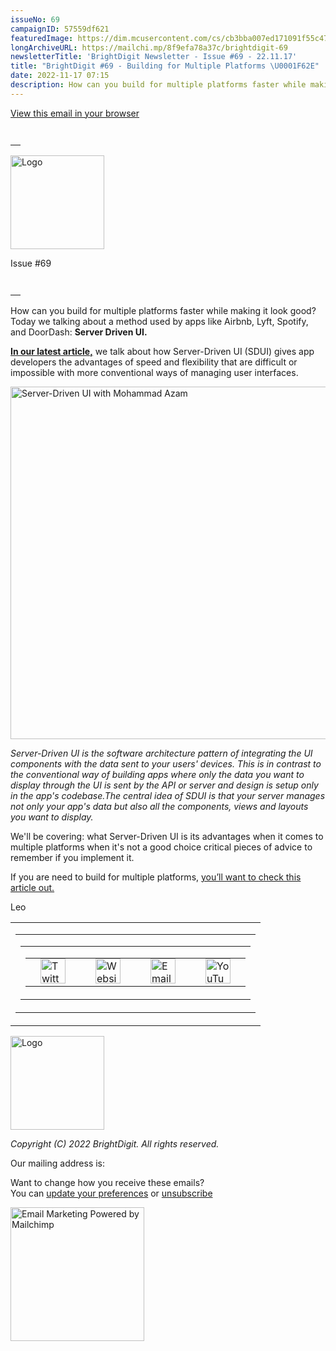 ```yaml
---
issueNo: 69
campaignID: 57559df621
featuredImage: https://dim.mcusercontent.com/cs/cb3bba007ed171091f55c47f0/video_thumbnails_new/f1342b439db4943b23125c444a92cb31.png?w=564&dpr=2
longArchiveURL: https://mailchi.mp/8f9efa78a37c/brightdigit-69
newsletterTitle: 'BrightDigit Newsletter - Issue #69 - 22.11.17'
title: "BrightDigit #69 - Building for Multiple Platforms \U0001F62E"
date: 2022-11-17 07:15
description: How can you build for multiple platforms faster while making it look good? There's a method used by apps like Airbnb, Lyft, Spotify, and DoorDash...
---
```

<span class="mcnPreviewText"
style="display:none; font-size:0px; line-height:0px; max-height:0px; max-width:0px; opacity:0; overflow:hidden; visibility:hidden; mso-hide:all;">How
can you build for multiple platforms faster while making it look good?
There's a method used by apps like Airbnb, Lyft, Spotify, and
DoorDash...</span>

[View this email in your
browser](https://mailchi.mp/8f9efa78a37c/brightdigit-69?e=%5BUNIQID%5D)

<table data-border="0" data-cellpadding="0" data-cellspacing="0"
width="100%" style="background-color:transparent" role="presentation">
<tbody>
<tr class="odd">
<td style="min-width: 100%; border-top: 20px solid transparent"
data-valign="top"></td>
</tr>
</tbody>
</table>

<img
src="https://dim.mcusercontent.com/cs/cb3bba007ed171091f55c47f0/images/e34cb9b8-208c-4e6c-a0e8-b7e407f037ab.png?w=150&amp;dpr=2"
style="width:150px;height:auto;max-width:100%;display:block" width="150"
alt="Logo" />

Issue \#69

<table data-border="0" data-cellpadding="0" data-cellspacing="0"
width="100%" style="background-color:transparent" role="presentation">
<tbody>
<tr class="odd">
<td style="min-width: 100%; border-top: 20px solid transparent"
data-valign="top"></td>
</tr>
</tbody>
</table>

How can you build for multiple platforms faster while making it look
good? Today we talking about a method used by apps like Airbnb, Lyft,
Spotify, and DoorDash: **Server Driven UI.**

<a href="https://brightdigit.com/articles/server-driven-ui-ios/"
target="_blank"><strong>In our latest article,</strong></a> we talk
about how Server-Driven UI (SDUI) gives app developers the advantages of
speed and flexibility that are difficult or impossible with more
conventional ways of managing user interfaces.

<a href="https://youtu.be/z5JTfzBX4WM" style="display:block"
target="_blank"><img
src="https://dim.mcusercontent.com/cs/cb3bba007ed171091f55c47f0/video_thumbnails_new/f1342b439db4943b23125c444a92cb31.png?w=564&amp;dpr=2"
style="border:0;width:564px;height:auto;max-width:100%;display:block"
width="564" alt="Server-Driven UI with Mohammad Azam" /></a>

*Server-Driven UI is the software architecture pattern of integrating
the UI components with the data sent to your users' devices. This is in
contrast to the conventional way of building apps where only the data
you want to display through the UI is sent by the API or server and
design is setup only in the app's codebase.The central idea of SDUI is
that your server manages not only your app's data but also all the
components, views and layouts you want to display.*

We'll be covering: what Server-Driven UI is its advantages when it comes
to multiple platforms when it's not a good choice critical pieces of
advice to remember if you implement it.

If you are need to build for multiple platforms,
<a href="https://brightdigit.com/articles/server-driven-ui-ios/"
target="_blank">you’ll want to check this article out.</a>

Leo

<table data-align="center" data-border="0" data-cellpadding="0"
data-cellspacing="0" width="100%" role="presentation">
<colgroup>
<col style="width: 100%" />
</colgroup>
<tbody>
<tr class="odd mceRow">
<td
style="background-position: center; background-repeat: no-repeat; background-size: cover"
data-valign="top"><table data-border="0" data-cellpadding="0"
data-cellspacing="24" width="100%" role="presentation">
<colgroup>
<col style="width: 8%" />
<col style="width: 8%" />
<col style="width: 8%" />
<col style="width: 8%" />
<col style="width: 8%" />
<col style="width: 8%" />
<col style="width: 8%" />
<col style="width: 8%" />
<col style="width: 8%" />
<col style="width: 8%" />
<col style="width: 8%" />
<col style="width: 8%" />
</colgroup>
<tbody>
<tr class="odd">
<td colspan="12" class="mceColumn"
style="background-position: center; background-repeat: no-repeat; background-size: cover"
data-valign="top" width="100%"><table data-border="0"
data-cellpadding="0" data-cellspacing="0" width="100%"
role="presentation">
<colgroup>
<col style="width: 100%" />
</colgroup>
<tbody>
<tr class="odd">
<td class="mceSpacing-24" style="text-align: center;"
data-valign="top"><table class="mceClusterLayout" data-border="0"
data-cellpadding="0" data-cellspacing="0" width="" role="presentation">
<tbody>
<tr class="odd">
<td class="mobileClass-3"
style="padding-left: 24px; padding-top: 0; padding-right: 24px"
data-breakpoint="3" data-valign="top"><a
href="https://twitter.com/brightdigit" style="display:block"
target="_blank"><img
src="https://dim.mcusercontent.com/https/cdn-images.mailchimp.com%2Ficons%2Fsocial-block-v3%2Fblock-icons-v3%2Ftwitter-filled-dark-40.png?w=40&amp;dpr=2"
style="border:0;width:40px;height:auto;max-width:100%;display:block"
width="40" alt="Twitter icon" /></a></td>
<td class="mobileClass-3"
style="padding-left: 24px; padding-top: 0; padding-right: 24px"
data-breakpoint="3" data-valign="top"><a href="https://brightdigit.com"
style="display:block" target="_blank"><img
src="https://dim.mcusercontent.com/https/cdn-images.mailchimp.com%2Ficons%2Fsocial-block-v3%2Fblock-icons-v3%2Fwebsite-filled-dark-40.png?w=40&amp;dpr=2"
style="border:0;width:40px;height:auto;max-width:100%;display:block"
width="40" alt="Website icon" /></a></td>
<td class="mobileClass-3"
style="padding-left: 24px; padding-top: 0; padding-right: 24px"
data-breakpoint="3" data-valign="top"><a
href="mailto:info@brightdigit.com" style="display:block"
target="_blank"><img
src="https://dim.mcusercontent.com/https/cdn-images.mailchimp.com%2Ficons%2Fsocial-block-v3%2Fblock-icons-v3%2Femail-filled-dark-40.png?w=40&amp;dpr=2"
style="border:0;width:40px;height:auto;max-width:100%;display:block"
width="40" alt="Email icon" /></a></td>
<td class="mobileClass-3"
style="padding-left: 24px; padding-top: 0; padding-right: 24px"
data-breakpoint="3" data-valign="top"><a
href="https://www.youtube.com/c/BrightdigitLLC" style="display:block"
target="_blank"><img
src="https://dim.mcusercontent.com/https/cdn-images.mailchimp.com%2Ficons%2Fsocial-block-v3%2Fblock-icons-v3%2Fyoutube-filled-dark-40.png?w=40&amp;dpr=2"
style="border:0;width:40px;height:auto;max-width:100%;display:block"
width="40" alt="YouTube icon" /></a></td>
</tr>
</tbody>
</table></td>
</tr>
</tbody>
</table></td>
</tr>
</tbody>
</table></td>
</tr>
</tbody>
</table>

<img
src="https://dim.mcusercontent.com/cs/cb3bba007ed171091f55c47f0/images/e34cb9b8-208c-4e6c-a0e8-b7e407f037ab.png?w=150&amp;dpr=2"
style="width:150px;height:auto;max-width:100%;display:block" width="150"
alt="Logo" />

*Copyright (C) 2022 BrightDigit. All rights reserved.*  
  
  
Our mailing address is:  
  
  
Want to change how you receive these emails?  
You can [update your
preferences](https://brightdigit.us12.list-manage.com/profile?u=cb3bba007ed171091f55c47f0&id=584d0d5c40&e=%5BUNIQID%5D&c=57559df621)
or
[unsubscribe](https://brightdigit.us12.list-manage.com/unsubscribe?u=cb3bba007ed171091f55c47f0&id=584d0d5c40&e=%5BUNIQID%5D&c=57559df621)  
  
[<img
src="https://cdn-images.mailchimp.com/monkey_rewards/MC_MonkeyReward_26.png"
title="Mailchimp Email Marketing" style="max-width: 100%; height: auto;"
data-border="0" width="214" height="56"
alt="Email Marketing Powered by Mailchimp" />](http://www.mailchimp.com/email-referral/?utm_source=freemium_newsletter&utm_medium=email&utm_campaign=referral_marketing&aid=cb3bba007ed171091f55c47f0&afl=1)